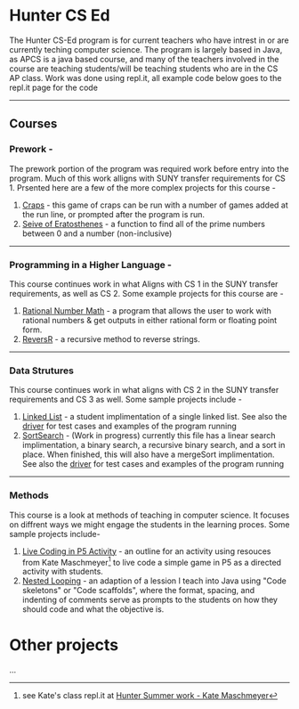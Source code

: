 # Hunter CS Ed
The Hunter CS-Ed program is for current teachers who have intrest in or are currently teching computer science. The program is largely based in Java, as APCS is a java based course, and many of the teachers involved in the course are teaching students/will be teaching students who are in the CS AP class. Work was done using repl.it, all example code below goes to the repl.it page for the code

---

## Courses

### Prework -
The prework portion of the program was required work before entry into the program. Much of this work alligns with SUNY transfer requirements for CS 1. Prsented here are a few of the more complex projects for this course - 
1. [Craps](https://replit.com/@mrlamorie/cohort-3-summer-work-mrlamorie#programming/Prework/8/Craps.java) - this game of craps can be run with a number of games added at the run line, or prompted after the program is run.
1. [Seive of Eratosthenes](https://replit.com/@mrlamorie/cohort-3-summer-work-mrlamorie#programming/Prework/7/Sieve.java) - a function to find all of the prime numbers between 0 and a number (non-inclusive)
---
### Programming in a Higher Language -
This course continues work in what Aligns with CS 1 in the SUNY transfer requirements, as well as CS 2. Some example projects for this course are - 
1. [Rational Number Math](https://replit.com/@mrlamorie/cohort-3-summer-work-mrlamorie#programming/6/rat/Rational.java) - a program that allows the user to work with rational numbers & get outputs in either rational form or floating point form.
1. [ReversR](https://replit.com/@mrlamorie/cohort-3-summer-work-mrlamorie#programming/5/Reverser.java) - a recursive method to reverse strings.
---
### Data Strutures
This course continues work in what aligns with CS 2 in the SUNY transfer requirements and CS 3 as well. Some sample projects include -
1. [Linked List](https://replit.com/@mrlamorie/cohort-3-summer-work-mrlamorie#ds/LinkedLists/LinkedList.java) - a student implimentation of a single linked list. See also the [driver](https://replit.com/@mrlamorie/cohort-3-summer-work-mrlamorie#ds/LinkedLists/Driver.java) for test cases and examples of the program running
1. [SortSearch](https://replit.com/@mrlamorie/cohort-3-summer-work-mrlamorie#ds/Sorting/SortSearch.java) - (Work in progress) currently this file has a linear search implimentation, a binary search, a recursive binary search, and a sort in place. When finished, this will also have a mergeSort implimentation. See also the [driver](https://replit.com/@mrlamorie/cohort-3-summer-work-mrlamorie#ds/Sorting/SortSearchDriver.java) for test cases and examples of the program running
---
### Methods
This course is a look at methods of teaching in computer science. It focuses on diffrent ways we might engage the students in the learning proces. Some sample projects include-
1. [Live Coding in P5 Activity](https://replit.com/@mrlamorie/cohort-3-summer-work-mrlamorie#methods/02_livecode_P5.md) - an outline for an activity using resouces from Kate Maschmeyer[^1] to live code a simple game in P5 as a directed activity with students.
1. [Nested Looping](https://replit.com/@mrlamorie/cohort-3-summer-work-mrlamorie#methods/06_scaffold_activity.md) - an adaption of a lession I teach into Java using "Code skeletons" or "Code scaffolds", where the format, spacing, and indenting of comments serve as prompts to the students on how they should code and what the objective is.


# Other projects
...

[^1]: see Kate's class repl.it at [Hunter Summer work - Kate Maschmeyer](https://github.com/hunter-teacher-cert/cohort-3-summer-work-Kmaschm)
